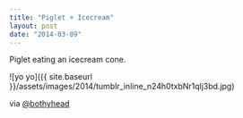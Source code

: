 ```yaml
---
title: "Piglet + Icecream"
layout: post
date: "2014-03-09"
---
```


Piglet eating an icecream cone.

![yo yo]({{ site.baseurl }}/assets/images/2014/tumblr_inline_n24h0txbNr1qlj3bd.jpg)

via [@bothyhead](https://twitter.com/bothyhead)[  
](https://twitter.com/bothyhead "@bothyhead")
